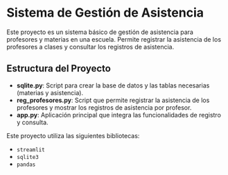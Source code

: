 # Sistema de Gestión de Asistencia

Este proyecto es un sistema básico de gestión de asistencia para profesores y materias en una escuela. Permite registrar la asistencia de los profesores a clases y consultar los registros de asistencia.

## Estructura del Proyecto

- **sqlite.py**: Script para crear la base de datos y las tablas necesarias (materias y asistencia).
- **reg_profesores.py**: Script que permite registrar la asistencia de los profesores y mostrar los registros de asistencia por profesor.
- **app.py**: Aplicación principal que integra las funcionalidades de registro y consulta.

Este proyecto utiliza las siguientes bibliotecas:

- `streamlit`
- `sqlite3`
- `pandas`


